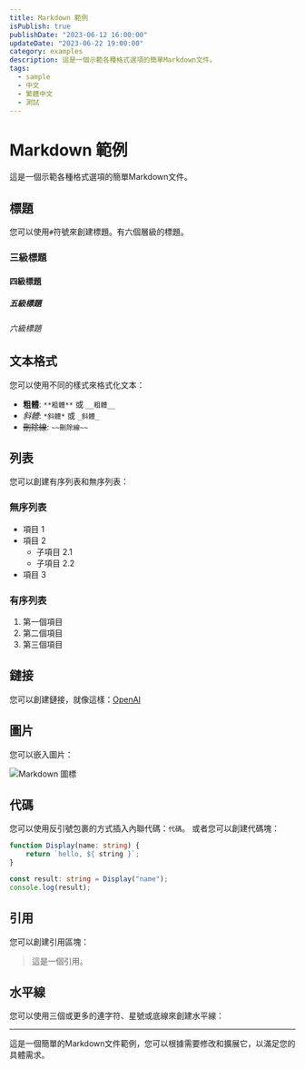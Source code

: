 ```yaml
---
title: Markdown 範例
isPublish: true
publishDate: "2023-06-12 16:00:00"
updateDate: "2023-06-22 19:00:00"
category: examples
description: 這是一個示範各種格式選項的簡單Markdown文件。
tags:
  - sample
  - 中文
  - 繁體中文
  - 測試
---
```


# Markdown 範例

這是一個示範各種格式選項的簡單Markdown文件。

## 標題

您可以使用`#`符號來創建標題。有六個層級的標題。

### 三級標題

#### 四級標題

##### 五級標題

###### 六級標題

## 文本格式

您可以使用不同的樣式來格式化文本：

- **粗體**: `**粗體**` 或 `__粗體__`
- *斜體*: `*斜體*` 或 `_斜體_`
- ~~刪除線~~: `~~刪除線~~`

## 列表

您可以創建有序列表和無序列表：

### 無序列表

- 項目 1
- 項目 2
  - 子項目 2.1
  - 子項目 2.2
- 項目 3

### 有序列表

1. 第一個項目
2. 第二個項目
3. 第三個項目

## 鏈接

您可以創建鏈接，就像這樣：[OpenAI](https://www.openai.com/)

## 圖片

您可以嵌入圖片：

![Markdown 圖標](https://markdown-here.com/img/icon256.png)

## 代碼

您可以使用反引號包裹的方式插入內聯代碼：`代碼`。
或者您可以創建代碼塊：

```ts
function Display(name: string) {
    return `hello, ${ string }`;
}

const result: string = Display("name");
console.log(result);
```

## 引用

您可以創建引用區塊：

> 這是一個引用。

## 水平線

您可以使用三個或更多的連字符、星號或底線來創建水平線：

---

這是一個簡單的Markdown文件範例，您可以根據需要修改和擴展它，以滿足您的具體需求。
